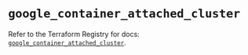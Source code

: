 # `google_container_attached_cluster`

Refer to the Terraform Registry for docs: [`google_container_attached_cluster`](https://registry.terraform.io/providers/hashicorp/google/5.31.1/docs/resources/container_attached_cluster).
